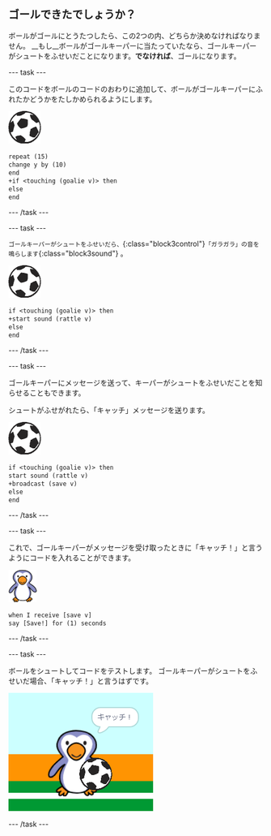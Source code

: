 ## ゴールできたでしょうか？

ボールがゴールにとうたつしたら、この2つの内、どちらか決めなければなりません。 __もし__ボールがゴールキーパーに当たっていたなら、ゴールキーパーがシュートをふせいだことになります。__でなければ__、ゴールになります。

--- task ---

このコードをボールのコードのおわりに追加して、ボールがゴールキーパーにふれたかどうかをたしかめられるようにします。

![ボールのスプライト](images/football-sprite.png)

```blocks3
repeat (15)
change y by (10)
end
+if <touching (goalie v)> then
else
end
```

--- /task ---

--- task ---

`ゴールキーパーがシュートをふせいだら、`{:class="block3control"}`「ガラガラ」の音を鳴らします`{:class="block3sound"} 。

![ボールのスプライト](images/football-sprite.png)

```blocks3
if <touching (goalie v)> then
+start sound (rattle v)
else
end
```

--- /task ---

--- task ---

ゴールキーパーにメッセージを送って、キーパーがシュートをふせいだことを知らせることもできます。

シュートがふせがれたら、「キャッチ」メッセージを送ります。

![ボールのスプライト](images/football-sprite.png)

```blocks3
if <touching (goalie v)> then
start sound (rattle v)
+broadcast (save v)
else
end
```

--- /task ---

--- task ---

これで、ゴールキーパーがメッセージを受け取ったときに「キャッチ！」と言うようにコードを入れることができます。

![ゴールキーパーのスプライト](images/goalie-sprite.png)

```blocks3
when I receive [save v]
say [Save!] for (1) seconds
```

--- /task ---

--- task ---

ボールをシュートしてコードをテストします。 ゴールキーパーがシュートをふせいだ場合、「キャッチ！」と言うはずです。

![スクリーンショット](images/goalie-save-test.png)

--- /task ---
